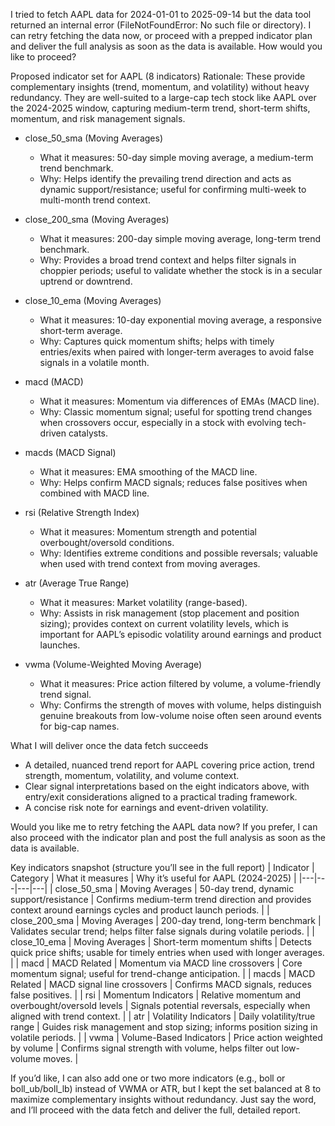I tried to fetch AAPL data for 2024-01-01 to 2025-09-14 but the data tool returned an internal error (FileNotFoundError: No such file or directory). I can retry fetching the data now, or proceed with a prepped indicator plan and deliver the full analysis as soon as the data is available. How would you like to proceed?

Proposed indicator set for AAPL (8 indicators)
Rationale: These provide complementary insights (trend, momentum, and volatility) without heavy redundancy. They are well-suited to a large-cap tech stock like AAPL over the 2024-2025 window, capturing medium-term trend, short-term shifts, momentum, and risk management signals.

- close_50_sma (Moving Averages)
  - What it measures: 50-day simple moving average, a medium-term trend benchmark.
  - Why: Helps identify the prevailing trend direction and acts as dynamic support/resistance; useful for confirming multi-week to multi-month trend context.

- close_200_sma (Moving Averages)
  - What it measures: 200-day simple moving average, long-term trend benchmark.
  - Why: Provides a broad trend context and helps filter signals in choppier periods; useful to validate whether the stock is in a secular uptrend or downtrend.

- close_10_ema (Moving Averages)
  - What it measures: 10-day exponential moving average, a responsive short-term average.
  - Why: Captures quick momentum shifts; helps with timely entries/exits when paired with longer-term averages to avoid false signals in a volatile month.

- macd (MACD)
  - What it measures: Momentum via differences of EMAs (MACD line).
  - Why: Classic momentum signal; useful for spotting trend changes when crossovers occur, especially in a stock with evolving tech-driven catalysts.

- macds (MACD Signal)
  - What it measures: EMA smoothing of the MACD line.
  - Why: Helps confirm MACD signals; reduces false positives when combined with MACD line.

- rsi (Relative Strength Index)
  - What it measures: Momentum strength and potential overbought/oversold conditions.
  - Why: Identifies extreme conditions and possible reversals; valuable when used with trend context from moving averages.

- atr (Average True Range)
  - What it measures: Market volatility (range-based).
  - Why: Assists in risk management (stop placement and position sizing); provides context on current volatility levels, which is important for AAPL’s episodic volatility around earnings and product launches.

- vwma (Volume-Weighted Moving Average)
  - What it measures: Price action filtered by volume, a volume-friendly trend signal.
  - Why: Confirms the strength of moves with volume, helps distinguish genuine breakouts from low-volume noise often seen around events for big-cap names.

What I will deliver once the data fetch succeeds
- A detailed, nuanced trend report for AAPL covering price action, trend strength, momentum, volatility, and volume context.
- Clear signal interpretations based on the eight indicators above, with entry/exit considerations aligned to a practical trading framework.
- A concise risk note for earnings and event-driven volatility.

Would you like me to retry fetching the AAPL data now? If you prefer, I can also proceed with the indicator plan and post the full analysis as soon as the data is available. 

Key indicators snapshot (structure you’ll see in the full report)
| Indicator | Category | What it measures | Why it’s useful for AAPL (2024-2025) |
|---|---|---|---|
| close_50_sma | Moving Averages | 50-day trend, dynamic support/resistance | Confirms medium-term trend direction and provides context around earnings cycles and product launch periods. |
| close_200_sma | Moving Averages | 200-day trend, long-term benchmark | Validates secular trend; helps filter false signals during volatile periods. |
| close_10_ema | Moving Averages | Short-term momentum shifts | Detects quick price shifts; usable for timely entries when used with longer averages. |
| macd | MACD Related | Momentum via MACD line crossovers | Core momentum signal; useful for trend-change anticipation. |
| macds | MACD Related | MACD signal line crossovers | Confirms MACD signals, reduces false positives. |
| rsi | Momentum Indicators | Relative momentum and overbought/oversold levels | Signals potential reversals, especially when aligned with trend context. |
| atr | Volatility Indicators | Daily volatility/true range | Guides risk management and stop sizing; informs position sizing in volatile periods. |
| vwma | Volume-Based Indicators | Price action weighted by volume | Confirms signal strength with volume, helps filter out low-volume moves. |

If you’d like, I can also add one or two more indicators (e.g., boll or boll_ub/boll_lb) instead of VWMA or ATR, but I kept the set balanced at 8 to maximize complementary insights without redundancy. Just say the word, and I’ll proceed with the data fetch and deliver the full, detailed report.